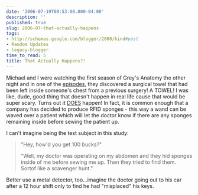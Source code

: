 ```yaml
---
date: '2006-07-19T09:53:00.000-04:00'
description: ''
published: true
slug: 2006-07-that-actually-happens
tags:
- http://schemas.google.com/blogger/2008/kind#post
- Random Updates
- legacy-blogger
time_to_read: 5
title: That Actually Happens?!
---
```


Michael and I were watching the first season of Grey's Anatomy the other night and in one of the [episodes](http://abc.go.com/primetime/greysanatomy/episodes/2004-2005/5.html), they discovered a surgical towel that had been left inside someone's chest from a previous surgery!  A TOWEL!  I was like, dude, good thing that doesn't happen in real life cause that would be super scary.  Turns out it [DOES](http://www.theregister.co.uk/2006/07/19/rfid_surgery_debris/) happen! In fact, it is common enough that a company has decided to produce RFID sponges - this way a wand can be waved over a patient which will let the doctor know if there are any sponges remaining inside before sewing the patient up.

I can't imagine being the test subject in this study:

<blockquote>



"Hey, how'd you get 100 bucks?"



"Well, my doctor was operating on my abdomen and they hid sponges inside of me before sewing me up.  Then they tried to find them.  Sortof like a scavenger hunt."

</blockquote>

Better use a metal detector, too...imagine the doctor going out to his car after a 12 hour shift only to find he had "misplaced" his keys.
